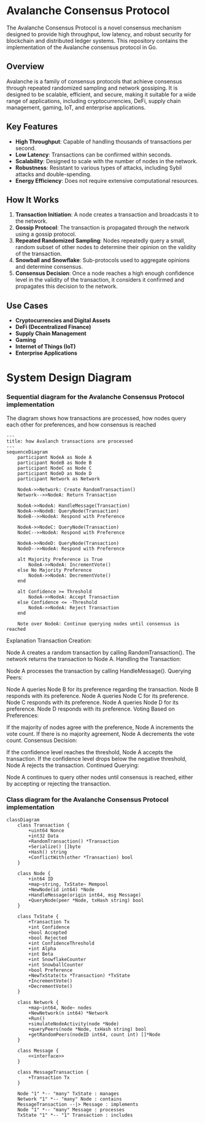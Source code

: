 # Avalanche Consensus Protocol

The Avalanche Consensus Protocol is a novel consensus mechanism designed to provide high throughput, low latency, and robust security for blockchain and distributed ledger systems. This repository contains the implementation of the Avalanche consensus protocol in Go.

## Overview

Avalanche is a family of consensus protocols that achieve consensus through repeated randomized sampling and network gossiping. It is designed to be scalable, efficient, and secure, making it suitable for a wide range of applications, including cryptocurrencies, DeFi, supply chain management, gaming, IoT, and enterprise applications.

## Key Features

- **High Throughput**: Capable of handling thousands of transactions per second.
- **Low Latency**: Transactions can be confirmed within seconds.
- **Scalability**: Designed to scale with the number of nodes in the network.
- **Robustness**: Resistant to various types of attacks, including Sybil attacks and double-spending.
- **Energy Efficiency**: Does not require extensive computational resources.

## How It Works

1. **Transaction Initiation**: A node creates a transaction and broadcasts it to the network.
2. **Gossip Protocol**: The transaction is propagated through the network using a gossip protocol.
3. **Repeated Randomized Sampling**: Nodes repeatedly query a small, random subset of other nodes to determine their opinion on the validity of the transaction.
4. **Snowball and Snowflake**: Sub-protocols used to aggregate opinions and determine consensus.
5. **Consensus Decision**: Once a node reaches a high enough confidence level in the validity of the transaction, it considers it confirmed and propagates this decision to the network.

## Use Cases

- **Cryptocurrencies and Digital Assets**
- **DeFi (Decentralized Finance)**
- **Supply Chain Management**
- **Gaming**
- **Internet of Things (IoT)**
- **Enterprise Applications**

# System Design Diagram

### Sequential diagram for the Avalanche Consensus Protocol implementation

 The diagram shows how transactions are processed, how nodes query each other for preferences, and how consensus is reached

```mermaid 
---
title: how Avalanch transactions are processed
---
sequenceDiagram
    participant NodeA as Node A
    participant NodeB as Node B
    participant NodeC as Node C
    participant NodeD as Node D
    participant Network as Network

    NodeA->>Network: Create RandomTransaction()
    Network-->>NodeA: Return Transaction

    NodeA->>NodeA: HandleMessage(Transaction)
    NodeA->>NodeB: QueryNode(Transaction)
    NodeB-->>NodeA: Respond with Preference

    NodeA->>NodeC: QueryNode(Transaction)
    NodeC-->>NodeA: Respond with Preference

    NodeA->>NodeD: QueryNode(Transaction)
    NodeD-->>NodeA: Respond with Preference

    alt Majority Preference is True
        NodeA->>NodeA: IncrementVote()
    else No Majority Preference
        NodeA->>NodeA: DecrementVote()
    end

    alt Confidence >= Threshold
        NodeA->>NodeA: Accept Transaction
    else Confidence <= -Threshold
        NodeA->>NodeA: Reject Transaction
    end

    Note over NodeA: Continue querying nodes until consensus is reached

```

Explanation
Transaction Creation:

Node A creates a random transaction by calling RandomTransaction().
The network returns the transaction to Node A.
Handling the Transaction:

Node A processes the transaction by calling HandleMessage().
Querying Peers:

Node A queries Node B for its preference regarding the transaction.
Node B responds with its preference.
Node A queries Node C for its preference.
Node C responds with its preference.
Node A queries Node D for its preference.
Node D responds with its preference.
Voting Based on Preferences:

If the majority of nodes agree with the preference, Node A increments the vote count.
If there is no majority agreement, Node A decrements the vote count.
Consensus Decision:

If the confidence level reaches the threshold, Node A accepts the transaction.
If the confidence level drops below the negative threshold, Node A rejects the transaction.
Continued Querying:

Node A continues to query other nodes until consensus is reached, either by accepting or rejecting the transaction.

### Class diagram for the Avalanche Consensus Protocol implementation

```mermaid
classDiagram
    class Transaction {
        +uint64 Nonce
        +int32 Data
        +RandomTransaction() *Transaction
        +Serialize() []byte
        +Hash() string
        +ConflictWith(other *Transaction) bool
    }

    class Node {
        +int64 ID
        +map~string, TxState~ Mempool
        +NewNode(id int64) *Node
        +HandleMessage(origin int64, msg Message)
        +QueryNode(peer *Node, txHash string) bool
    }

    class TxState {
        +Transaction Tx
        +int Confidence
        +bool Accepted
        +bool Rejected
        +int ConfidenceThreshold
        +int Alpha
        +int Beta
        +int SnowflakeCounter
        +int SnowballCounter
        +bool Preference
        +NewTxState(tx *Transaction) *TxState
        +IncrementVote()
        +DecrementVote()
    }

    class Network {
        +map~int64, Node~ nodes
        +NewNetwork(n int64) *Network
        +Run()
        +simulateNodeActivity(node *Node)
        +queryPeers(node *Node, txHash string) bool
        +getRandomPeers(nodeID int64, count int) []*Node
    }

    class Message {
        <<interface>>
    }

    class MessageTransaction {
        +Transaction Tx
    }

    Node "1" *-- "many" TxState : manages
    Network "1" *-- "many" Node : contains
    MessageTransaction --|> Message : implements
    Node "1" *-- "many" Message : processes
    TxState "1" *-- "1" Transaction : includes


```
